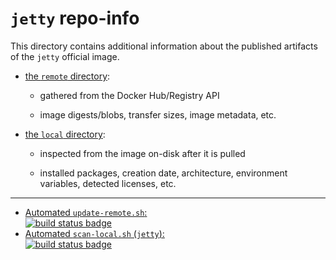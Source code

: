 # `jetty` repo-info

This directory contains additional information about the published artifacts of the `jetty` official image.

-	[the `remote` directory](remote/):

	-	gathered from the Docker Hub/Registry API

	-	image digests/blobs, transfer sizes, image metadata, etc.

-	[the `local` directory](local/):

	-	inspected from the image on-disk after it is pulled

	-	installed packages, creation date, architecture, environment variables, detected licenses, etc.

---

-	[Automated `update-remote.sh`:  
	![build status badge](https://doi-janky.infosiftr.net/job/repo-info/job/remote/badge/icon)](https://doi-janky.infosiftr.net/job/repo-info/job/remote/)
-	[Automated `scan-local.sh` (`jetty`):  
	![build status badge](https://doi-janky.infosiftr.net/job/repo-info/job/local/job/jetty/badge/icon)](https://doi-janky.infosiftr.net/job/repo-info/job/local/job/jetty)
